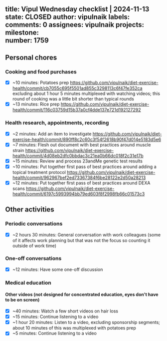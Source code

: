 title:	Vipul Wednesday checklist | 2024-11-13
state:	CLOSED
author:	vipulnaik
labels:	
comments:	0
assignees:	vipulnaik
projects:	
milestone:	
number:	1759
--
## Personal chores

### Cooking and food purchases

- [x] ~10 minutes: Potatoes prep https://github.com/vipulnaik/diet-exercise-health/commit/cb7055c695f5501ad855c3298113c6f47fe352ca excluding about 1 hour 5 minutes multiplexed with watching videos; this round of cooking was a little bit shorter than typical rounds
- [x] ~13 minutes: Rice prep https://github.com/vipulnaik/diet-exercise-health/commit/116c03759d15b37a0cf4dde137e721d192127292

### Health research, appointments, recording

- [x] ~2 minutes: Add an item to investigate https://github.com/vipulnaik/diet-exercise-health/commit/890ff8c2c60c3f54f2618b90f47d014e5183d5e6
- [x] ~7 minutes: Flesh out document with best practices around muscle strain https://github.com/vipulnaik/diet-exercise-health/commit/4d08eb2dfc0bbdac3c21ea0b66dc018f2c31e17b
- [x] ~15 minutes: Review and process 23andMe genetic test results
- [x] ~10 minutes: Put together first pass of best practices around adding a topical treatment protocol https://github.com/vipulnaik/diet-exercise-health/commit/962967bef2ed73367384f6be28122e2d50a28213
- [x] ~12 minutes: Put together first pass of best practices around DEXA scans https://github.com/vipulnaik/diet-exercise-health/commit/6197c5993994bb79ed603f8f2998fb66c01573c3

## Other activities

### Periodic conversations

- [x] ~2 hours 30 minutes: General conversation with work colleagues (some of it affects work planning but that was not the focus so counting it outside of work time)

### One-off conversations

- [x] ~12 minutes: Have some one-off discussion

### Medical education

#### Other videos (not designed for concentrated education, eyes don't have to be on screen)

- [x] ~40 minutes: Watch a few short videos on hair loss
- [x] ~15 minutes: Continue listening to a video
- [x] ~1 hour 20 minutes: Listen to a video, excluding sponsorship segments; about 10 minutes of this was multiplexed with potatoes prep
- [x] ~5 minutes: Continue listening to a video
